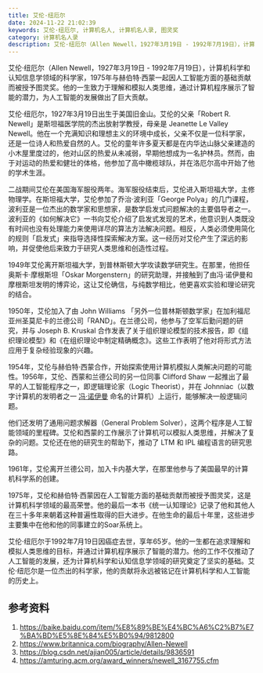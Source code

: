 ```yaml
---
title: 艾伦·纽厄尔
date: 2024-11-22 21:02:39
keywords: 艾伦·纽厄尔, 计算机名人, 计算机名人录, 图灵奖
category: 计算机名人录
description: 艾伦·纽厄尔（Allen Newell，1927年3月19日 - 1992年7月19日），计算机科学和认知信息学领域的科学家，1975年与赫伯特·西蒙一起因人工智能方面的基础贡献而被授予图灵奖。他的一生致力于理解和模拟人类思维，通过计算机程序展示了智能的潜力，为人工智能的发展做出了巨大贡献。
---
```


艾伦·纽厄尔（Allen Newell，1927年3月19日 - 1992年7月19日），计算机科学和认知信息学领域的科学家，1975年与赫伯特·西蒙一起因人工智能方面的基础贡献而被授予图灵奖。他的一生致力于理解和模拟人类思维，通过计算机程序展示了智能的潜力，为人工智能的发展做出了巨大贡献。

艾伦·纽厄尔，1927年3月19日出生于美国旧金山。艾伦的父亲「Robert R. Newell」是斯坦福医学院的杰出放射学教授，母亲是 Jeanette Le Valley Newell。他在一个充满知识和理想主义的环境中成长，父亲不仅是一位科学家，还是一位诗人和热爱自然的人。艾伦的童年许多夏天都是在内华达山脉父亲建造的小木屋里度过的，他对山区的热爱从未减弱，早期他想成为一名护林员。然而，由于对运动的热爱和健壮的体格，他参加了高中橄榄球队，并在洛厄尔高中开始了他的学术生涯。

二战期间艾伦在美国海军服役两年。海军服役结束后，艾伦进入斯坦福大学，主修物理学。在斯坦福大学，艾伦参加了乔治·波利亚「George Polya」的几门课程，波利亚是一位杰出的数学家和思想家，是数学启发式问题解决的主要倡导者之一。波利亚的《如何解决它》一书向艾伦介绍了启发式发现的艺术，他意识到人类既没有时间也没有处理能力来使用详尽的算法方法解决问题。相反，人类必须使用简化的规则「启发式」来指导选择性探索解决方案。这一经历对艾伦产生了深远的影响，并促使他后来致力于研究人类思维和创造性过程。

1949年艾伦离开斯坦福大学，到普林斯顿大学攻读数学研究生。在那里，他担任奥斯卡·摩根斯坦「Oskar Morgenstern」的研究助理，并接触到了由冯·诺伊曼和摩根斯坦发明的博弈论，这让艾伦确信，与纯数学相比，他更喜欢实验和理论研究的结合。

1950年，艾伦加入了由 John Williams 「另外一位普林斯顿数学家」在加利福尼亚州圣莫尼卡的兰德公司「RAND」。在兰德公司，他参与了空军后勤问题的研究，并与 Joseph B. Kruskal 合作发表了关于组织理论模型的技术报告，即《组织理论模型》和《在组织理论中制定精确概念》。这些工作表明了他对将形式方法应用于复杂经验现象的兴趣。

1954年，艾伦与赫伯特·西蒙合作，开始探索使用计算机模拟人类解决问题的可能性。1956年，艾伦、西蒙和兰德公司的另一位同事 Clifford Shaw 一起推出了最早的人工智能程序之一，即逻辑理论家（Logic Theorist），并在 Johnniac（以数字计算机的发明者之一 [冯·诺伊曼]() 命名的计算机）上运行，能够解决一般逻辑问题。

他们还发明了通用问题求解器（General Problem Solver），这两个程序是人工智能领域的里程碑。艾伦和西蒙的工作展示了计算机可以模拟人类思维，并解决了复杂的问题。艾伦还在他的研究生的帮助下，推动了 LTM 和 IPL 编程语言的研究思路。

1961年，艾伦离开兰德公司，加入卡内基大学，在那里他参与了美国最早的计算机科学系的创建。

1975年，艾伦和赫伯特·西蒙因在人工智能方面的基础贡献而被授予图灵奖，这是计算机科学领域的最高荣誉。他的最后一本书《统一认知理论》记录了他和其他人在三十多年来朝着这种普遍性取得的巨大进步。在他生命的最后十年里，这些进步主要集中在他和他的同事建立的Soar系统上。

艾伦·纽厄尔于1992年7月19日因癌症去世，享年65岁。他的一生都在追求理解和模拟人类思维的目标，并通过计算机程序展示了智能的潜力。他的工作不仅推动了人工智能的发展，还为计算机科学和认知信息学领域的研究奠定了坚实的基础。艾伦·纽厄尔是一位杰出的科学家，他的贡献将永远被铭记在计算机科学和人工智能的历史上。

## 参考资料
1. https://baike.baidu.com/item/%E8%89%BE%E4%BC%A6%C2%B7%E7%BA%BD%E5%8E%84%E5%B0%94/9812800
2. https://www.britannica.com/biography/Allen-Newell
3. https://blog.csdn.net/ajian005/article/details/9836591
4. https://amturing.acm.org/award_winners/newell_3167755.cfm